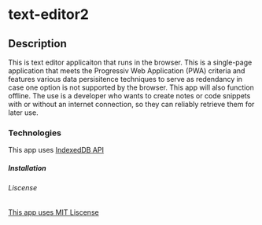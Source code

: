 # text-editor2

## Description
This is text editor applicaiton that runs in the browser. This is a single-page application that meets the Progressiv Web Application (PWA) criteria and features various data persisitence techniques to serve as redendancy in case one option is not supported by the browser. This app will also function offline. The use is a developer who wants to create notes or code snippets with or without an internet connection, so they can reliably retrieve them for later use.

### Technologies 
This app uses [IndexedDB API](https://developer.mozilla.org/en-US/docs/Web/API/IndexedDB_API)

##### Installation 

###### Liscense 
[This app uses MIT Liscense](https://opensource.org/license/mit/)
